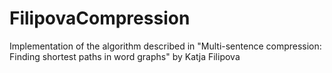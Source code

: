 # FilipovaCompression
Implementation of the algorithm described in "Multi-sentence compression: Finding shortest paths in word graphs" by Katja Filipova
